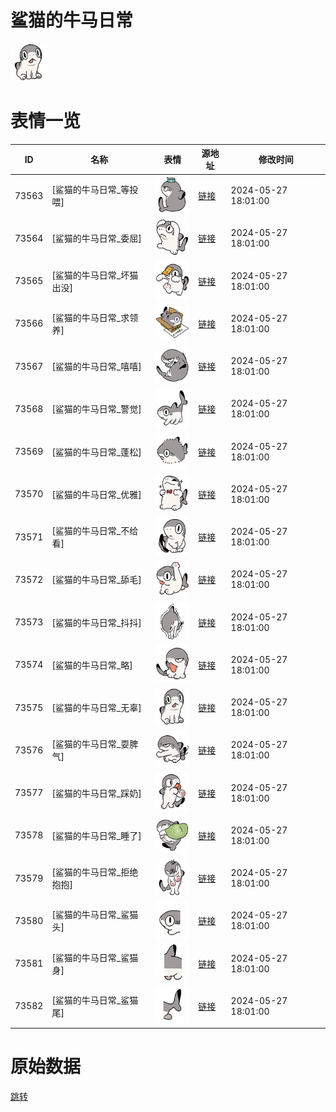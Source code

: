 # 鲨猫的牛马日常

<img src="./cover.png" height="60" alt="cover" />

# 表情一览

|ID|名称|表情|源地址|修改时间|
|----|----|----|----|----|
|73563|[鲨猫的牛马日常_等投喂]|<img src="./pic/073563_%5B鲨猫的牛马日常_等投喂%5D.png" height="60" alt="等投喂"/>|[链接](https://i0.hdslb.com/bfs/garb/461a82494b1e446cb37e76bf250f5dd8be89992a.png)|2024-05-27 18:01:00|
|73564|[鲨猫的牛马日常_委屈]|<img src="./pic/073564_%5B鲨猫的牛马日常_委屈%5D.png" height="60" alt="委屈"/>|[链接](https://i0.hdslb.com/bfs/garb/054449c94a5c6fd0fbf3a256f0b0120ac982bb26.png)|2024-05-27 18:01:00|
|73565|[鲨猫的牛马日常_坏猫出没]|<img src="./pic/073565_%5B鲨猫的牛马日常_坏猫出没%5D.png" height="60" alt="坏猫出没"/>|[链接](https://i0.hdslb.com/bfs/garb/e69780ae09fbe6f6ba949e1e7340508a43349161.png)|2024-05-27 18:01:00|
|73566|[鲨猫的牛马日常_求领养]|<img src="./pic/073566_%5B鲨猫的牛马日常_求领养%5D.png" height="60" alt="求领养"/>|[链接](https://i0.hdslb.com/bfs/garb/188652360f82a33bfb5935f947cd7a4e446626c3.png)|2024-05-27 18:01:00|
|73567|[鲨猫的牛马日常_嘻嘻]|<img src="./pic/073567_%5B鲨猫的牛马日常_嘻嘻%5D.png" height="60" alt="嘻嘻"/>|[链接](https://i0.hdslb.com/bfs/garb/ef7bbe0d3324df6ef00c74b433f9e3f70855af18.png)|2024-05-27 18:01:00|
|73568|[鲨猫的牛马日常_警觉]|<img src="./pic/073568_%5B鲨猫的牛马日常_警觉%5D.png" height="60" alt="警觉"/>|[链接](https://i0.hdslb.com/bfs/garb/75f45b9f24122872c257ffe9ad03278d7467949b.png)|2024-05-27 18:01:00|
|73569|[鲨猫的牛马日常_蓬松]|<img src="./pic/073569_%5B鲨猫的牛马日常_蓬松%5D.png" height="60" alt="蓬松"/>|[链接](https://i0.hdslb.com/bfs/garb/b9e2c294242fbe84604503193dccee22256712f1.png)|2024-05-27 18:01:00|
|73570|[鲨猫的牛马日常_优雅]|<img src="./pic/073570_%5B鲨猫的牛马日常_优雅%5D.png" height="60" alt="优雅"/>|[链接](https://i0.hdslb.com/bfs/garb/dc3d3c5321e7e6065ce948ec46fd92641cbd2ad7.png)|2024-05-27 18:01:00|
|73571|[鲨猫的牛马日常_不给看]|<img src="./pic/073571_%5B鲨猫的牛马日常_不给看%5D.png" height="60" alt="不给看"/>|[链接](https://i0.hdslb.com/bfs/garb/37805c28a6008b7a17e38db69b0c4fe623d4436f.png)|2024-05-27 18:01:00|
|73572|[鲨猫的牛马日常_舔毛]|<img src="./pic/073572_%5B鲨猫的牛马日常_舔毛%5D.png" height="60" alt="舔毛"/>|[链接](https://i0.hdslb.com/bfs/garb/44425f6dad26e2b29b356bdb7ec98938a5392cbf.png)|2024-05-27 18:01:00|
|73573|[鲨猫的牛马日常_抖抖]|<img src="./pic/073573_%5B鲨猫的牛马日常_抖抖%5D.png" height="60" alt="抖抖"/>|[链接](https://i0.hdslb.com/bfs/garb/d2316626f4ae26b58e82861987115ba8cff1b44f.png)|2024-05-27 18:01:00|
|73574|[鲨猫的牛马日常_略]|<img src="./pic/073574_%5B鲨猫的牛马日常_略%5D.png" height="60" alt="略"/>|[链接](https://i0.hdslb.com/bfs/garb/fe01e9312f6341e087989fba91c824ae21fb150b.png)|2024-05-27 18:01:00|
|73575|[鲨猫的牛马日常_无辜]|<img src="./pic/073575_%5B鲨猫的牛马日常_无辜%5D.png" height="60" alt="无辜"/>|[链接](https://i0.hdslb.com/bfs/garb/c3a82f6ab0c258a8b0b40eb7a7ac45525725d92e.png)|2024-05-27 18:01:00|
|73576|[鲨猫的牛马日常_耍脾气]|<img src="./pic/073576_%5B鲨猫的牛马日常_耍脾气%5D.png" height="60" alt="耍脾气"/>|[链接](https://i0.hdslb.com/bfs/garb/247fa831bed79808d4f4a959321aeb63b29616b8.png)|2024-05-27 18:01:00|
|73577|[鲨猫的牛马日常_踩奶]|<img src="./pic/073577_%5B鲨猫的牛马日常_踩奶%5D.png" height="60" alt="踩奶"/>|[链接](https://i0.hdslb.com/bfs/garb/f5a3fcc4a39267667506c28de7638f5b3f63c9cf.png)|2024-05-27 18:01:00|
|73578|[鲨猫的牛马日常_睡了]|<img src="./pic/073578_%5B鲨猫的牛马日常_睡了%5D.png" height="60" alt="睡了"/>|[链接](https://i0.hdslb.com/bfs/garb/263937dc188c335188cd1e1a4bed33888f89963d.png)|2024-05-27 18:01:00|
|73579|[鲨猫的牛马日常_拒绝抱抱]|<img src="./pic/073579_%5B鲨猫的牛马日常_拒绝抱抱%5D.png" height="60" alt="拒绝抱抱"/>|[链接](https://i0.hdslb.com/bfs/garb/543e8a2e300c58bbc470dfc9d1ac1b6853f77d3b.png)|2024-05-27 18:01:00|
|73580|[鲨猫的牛马日常_鲨猫头]|<img src="./pic/073580_%5B鲨猫的牛马日常_鲨猫头%5D.png" height="60" alt="鲨猫头"/>|[链接](https://i0.hdslb.com/bfs/garb/bc821163a9f3fa8640047fbf6c55f59893001a79.png)|2024-05-27 18:01:00|
|73581|[鲨猫的牛马日常_鲨猫身]|<img src="./pic/073581_%5B鲨猫的牛马日常_鲨猫身%5D.png" height="60" alt="鲨猫身"/>|[链接](https://i0.hdslb.com/bfs/garb/d075559cfe161d26286f4f30f3d0f5f410d79fe5.png)|2024-05-27 18:01:00|
|73582|[鲨猫的牛马日常_鲨猫尾]|<img src="./pic/073582_%5B鲨猫的牛马日常_鲨猫尾%5D.png" height="60" alt="鲨猫尾"/>|[链接](https://i0.hdslb.com/bfs/garb/32a691d57c51a232d85e998df40e0df68164291a.png)|2024-05-27 18:01:00|

# 原始数据

[跳转](./raw.json)

